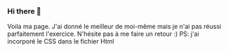 ### Hi there 👋
Voila ma page. J'ai donné le meilleur de moi-même mais je n'ai pas réussi parfaitement l'exercice. N'hésite pas à me faire un retour :)
PS: j'ai incorporé le CSS dans le fichier Html
<!--
**TheoLahousse/TheoLahousse** is a ✨ _special_ ✨ repository because its `README.md` (this file) appears on your GitHub profile.


